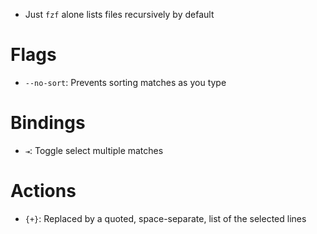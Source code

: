 - Just `fzf` alone lists files recursively by default

# Flags

- `--no-sort`: Prevents sorting matches as you type

# Bindings

- `⇥`: Toggle select multiple matches

# Actions

- `{+}`: Replaced by a quoted, space-separate, list of the selected lines
